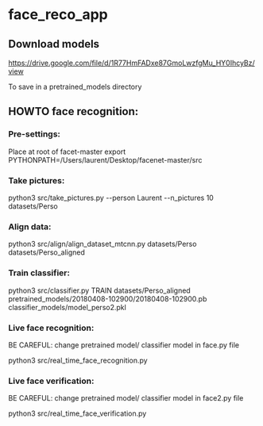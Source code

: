# face_reco_app

## Download models

https://drive.google.com/file/d/1R77HmFADxe87GmoLwzfgMu_HY0IhcyBz/view

To save in a pretrained_models directory



## HOWTO face recognition:

### Pre-settings:
Place at root of facet-master
export PYTHONPATH=/Users/laurent/Desktop/facenet-master/src


### Take pictures:
python3 src/take_pictures.py --person Laurent --n_pictures 10 datasets/Perso

### Align data:
python3 src/align/align_dataset_mtcnn.py datasets/Perso datasets/Perso_aligned

### Train classifier:
python3 src/classifier.py TRAIN datasets/Perso_aligned pretrained_models/20180408-102900/20180408-102900.pb classifier_models/model_perso2.pkl

### Live face recognition:
BE CAREFUL: change pretrained model/ classifier model in face.py file

python3 src/real_time_face_recognition.py

### Live face verification:
BE CAREFUL: change pretrained model/ classifier model in face2.py file

python3 src/real_time_face_verification.py
